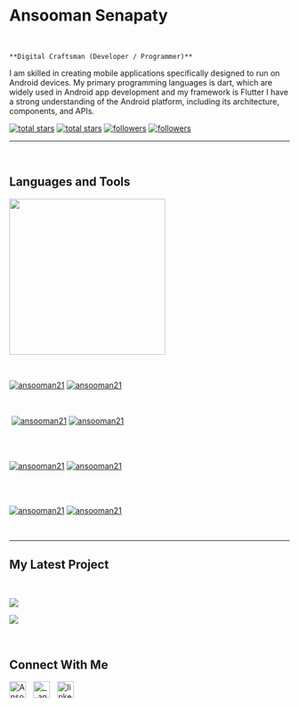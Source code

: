 <h1> Ansooman Senapaty</h1>
<br /> 

                    
`**Digital Craftsman (Developer / Programmer)**`

                    

<p align="left">I am skilled in creating mobile applications specifically designed to run on Android devices. My primary programming languages is dart, which are widely used in Android app development and my framework is Flutter I have a strong understanding of the Android platform, including its architecture, components, and APIs.</p>
<p align="left"> 
  <a href="https://github.com/ansooman21?tab=repositories&sort=stargazers#gh-light-mode-only">
    <img alt="total stars" title="Total stars on GitHub" src="https://custom-icon-badges.demolab.com/github/stars/ansooman21?color=3ea97d&style=for-the-badge&labelColor=40b682&logo=star#gh-light-mode-only"/></a>
  
  <a href="https://github.com/ansooman21?tab=repositories&sort=stargazers#gh-dark-mode-only">
    <img alt="total stars" title="Total stars on GitHub" src="https://custom-icon-badges.demolab.com/github/stars/ansooman21?color=655489&style=for-the-badge&labelColor=c691e9&logo=star#gh-dark-mode-only"/></a>
  
  <a href="https://github.com/ansooman21?tab=followers#gh-light-mode-only">
    <img alt="followers" title="Follow me on Github" src="https://custom-icon-badges.demolab.com/github/followers/ansooman21?color=2c4954&labelColor=2c3e50&style=for-the-badge&logo=person-add&label=Follow&logoColor=white#gh-light-mode-only"/></a>
    
  <a href="https://github.com/ansooman21?tab=followers#gh-dark-mode-only">
    <img alt="followers" title="Follow me on Github" src="https://custom-icon-badges.demolab.com/github/followers/ansooman21?color=dacc84&labelColor=f9e692&style=for-the-badge&logo=person-add&label=Follow&logoColor=white#gh-dark-mode-only"/></a>
</p>

---
<br />

                    

<h2>Languages and Tools</h2> 
<p align="left">
<img width="280px"  src="https://skillicons.dev/icons?i=flutter,dart,go,html,css,mysql,c,c++,firebase,git,java,python.&perline=9"  />
</p>
<br />

                    

<p><a href="https://github.com/ansooman21#gh-dark-mode-only" target="_blank"><img align="center" src="https://github-readme-stats.vercel.app/api/top-langs/?username=ansooman21&langs_count=6&show_icon=true&layout=compact&theme=nightowl#gh-dark-mode-only" alt="ansooman21" /></a>
  <a href="https://github.com/ansooman21#gh-light-mode-only" target="_blank"><img align="center" src="https://github-readme-stats.vercel.app/api/top-langs/?username=ansooman21&langs_count=6&show_icon=true&layout=compact&theme=vue#gh-light-mode-only" alt="ansooman21" /></a>
</p>

<br />

<p>&nbsp;<a href="https://github.com/ansooman21#gh-dark-mode-only" target="_blank"><img align="center" src="https://github-readme-stats.vercel.app/api?username=ansooman21&count_private=true&show_icons=true&theme=nightowl#gh-dark-mode-only" alt="ansooman21" /></a>
<a href="https://github.com/ansooman21#gh-light-mode-only" target="_blank"><img align="center" src="https://github-readme-stats.vercel.app/api?username=ansooman21&count_private=true&show_icons=true&theme=vue#gh-light-mode-only" alt="ansooman21" /></a>
</p> 
<br>
<br />

<p><a href="https://github.com/ansooman21#gh-dark-mode-only" target="_blank"><img align="center" src="https://streak-stats.demolab.com?user=ansooman21&theme=nightowl#gh-dark-mode-only" alt="ansooman21"/></a>
<a href="https://github.com/ansooman21#gh-light-mode-only" target="_blank"><img align="center" src="https://streak-stats.demolab.com?user=ansooman21&theme=vue#gh-light-mode-only" alt="ansooman21"/></a></p>
<br/>
<br />

<p><a href="https://github.com/ansooman21#gh-dark-mode-only" target="_blank"><img align="center" src="https://github-readme-activity-graph.cyclic.app/graph?username=ansooman21&theme=nightowl#gh-dark-mode-only" alt="ansooman21" /></a>
<a href="https://github.com/ansooman21#gh-light-mode-only" target="_blank"><img align="center" src="https://github-readme-activity-graph.cyclic.app/graph?username=ansooman21&theme=vue#gh-light-mode-only" alt="ansooman21" /></a></p>
<br/>

---


                    

<h2>My Latest Project</h2> 
<br />
<p><a href="https://github.com/ansooman21/#gh-dark-mode-only" target="_blank"><img align="center" src="https://github-readme-stats.vercel.app/api/pin/?username=ansooman21&repo=&theme=nightowl&show_owner=true#gh-dark-mode-only"/></a></p>
<p><a href="https://github.com/ansooman21/#gh-light-mode-only" target="_blank"><img align="center" src="https://github-readme-stats.vercel.app/api/pin/?username=ansooman21&repo=&theme=vue&show_owner=true#gh-light-mode-only"/></a></p>
<br />


                    

<h2>Connect With Me</h2> 
<p align="left">
<a href="https://twitter.com/Ansooman_" target="_blank"><img align="left" width="30px" style="padding-right:10px;" src="https://raw.githubusercontent.com/rahuldkjain/github-profile-readme-generator/master/src/images/icons/Social/twitter.svg" alt="Ansooman_" /></a>
<a href="https://instagram.com/__ansooman__" target="_blank"><img align="left" width="30px" style="padding-right:10px" src="https://raw.githubusercontent.com/rahuldkjain/github-profile-readme-generator/master/src/images/icons/Social/instagram.svg" alt="__ansooman__" /></a>
<a href="www.linkedin.com/in/ansooman-senapaty" target="_blank"><img align="left" alt="linkedin" width="30px" style="padding-right: 10px;" src="https://cdn.jsdelivr.net/gh/devicons/devicon/icons/linkedin/linkedin-original.svg" /></a>
</p>
